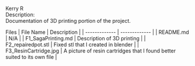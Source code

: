 Kerry R  
Description:    
Documentation of 3D printing portion of the project.

Files
| File Name | Description |
| ------------- | ------------- |
| README.md | N/A |
| F1_SagaPrinting.md | Description of 3D printing |
| F2_repairedpot.stl | Fixed stl that I created in blender |
| F3_ResinCartridge.jpg | A picture of resin cartridges that I found better suited to its own file |

